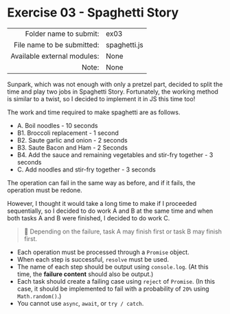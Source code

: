 # Exercise 03 - Spaghetti Story

| | |
| --------------------:| ------------------ |
| Folder name to submit: | ex03 |
| File name to be submitted: | spaghetti.js |
| Available external modules: | None |
| Note: | None |

Sunpark, which was not enough with only a pretzel part, decided to split the time and play two jobs in Spaghetti Story. Fortunately, the working method is similar to a twist, so I decided to implement it in JS this time too!

The work and time required to make spaghetti are as follows.

- A. Boil noodles - 10 seconds
- B1. Broccoli replacement - 1 second
- B2. Saute garlic and onion - 2 seconds
- B3. Saute Bacon and Ham - 2 Seconds
- B4. Add the sauce and remaining vegetables and stir-fry together - 3 seconds
- C. Add noodles and stir-fry together - 3 seconds

The operation can fail in the same way as before, and if it fails, the operation must be redone.

However, I thought it would take a long time to make if I proceeded sequentially, so I decided to do work A and B at the same time and when both tasks A and B were finished, I decided to do work C.

> 🤔 Depending on the failure, task A may finish first or task B may finish first.

- Each operation must be processed through a `Promise` object.
- When each step is successful, `resolve` must be used.
- The name of each step should be output using `console.log`. (At this time, the **failure content** should also be output.)
- Each task should create a failing case using `reject` of `Promise`. (In this case, it should be implemented to fail with a probability of `20%` using `Math.random()`.)
- You cannot use `async`, `await`, or `try / catch`.